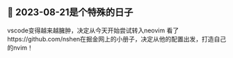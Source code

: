 ## 📜 2023-08-21是个特殊的日子
vscode变得越来越臃肿，决定从今天开始尝试转入neovim
看了https://github.com/nshen在掘金网上的小册子，决定从他的配置出发，打造自己的nvim！
